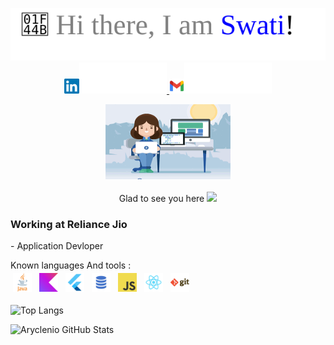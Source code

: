 <html>
<body style="black">
<p align="center">
    <a><img src="./images/name.svg"></a><br>
     <a href="https://www.linkedin.com/in/kulkarniswati"><img height="24" width ="24" src="./images/linkedin.png"></img><img src="./images/linkedin.svg"></a><a target="_blank" href="mailto:arycleniobarros@gmail.com">
    <img height="24" width ="24" src="./images/gmail.png"><img alt="Gmail" src="./images/gmail.svg" /></a>
</p>
<!-- <p align="center">
    <a href="https://www.linkedin.com/in/kulkarniswati"><img height="24" width ="24" src="./images/linkedin.png"></img><img src="./images/linkedin.svg"></a><a target="_blank" href="mailto:arycleniobarros@gmail.com">
    <img height="24" width ="24" src="./images/gmail.png"><img alt="Gmail" src="./images/gmail.svg" /></a>
</p> -->
<p align="center">
    <img height="120" width ="200" src="./images/code.gif"><br><br>
    Glad to see you here <img src="https://api.visitorbadge.io/api/visitors?path=swatikulkarni123&label=Visitor&labelColor=%23d9e3f0&countColor=%232ccce4&style=flat-square"></img>
</p>
<p> 

<h3>Working at Reliance Jio </h3>
    - Application Devloper

Known languages And tools : <br>
<img src="https://raw.githubusercontent.com/github/explore/80688e429a7d4ef2fca1e82350fe8e3517d3494d/topics/java/java.png" alt="java" height="30" style="margin:4px"> <img src="https://raw.githubusercontent.com/github/explore/80688e429a7d4ef2fca1e82350fe8e3517d3494d/topics/kotlin/kotlin.png" alt="kotlin" height="30" style="margin:4px"> <img src="https://raw.githubusercontent.com/github/explore/80688e429a7d4ef2fca1e82350fe8e3517d3494d/topics/flutter/flutter.png" alt="flutter" height="30" style="margin:4px"> <img src="https://raw.githubusercontent.com/github/explore/80688e429a7d4ef2fca1e82350fe8e3517d3494d/topics/sql/sql.png" alt="sql" height="30" style=" margin:4px"> <img src="https://raw.githubusercontent.com/github/explore/80688e429a7d4ef2fca1e82350fe8e3517d3494d/topics/javascript/javascript.png" alt="javascript" height="30" style=" margin:4px"> <img src="https://raw.githubusercontent.com/github/explore/80688e429a7d4ef2fca1e82350fe8e3517d3494d/topics/react/react.png" alt="react" height="30" style="margin:4px"> <img src="https://raw.githubusercontent.com/github/explore/80688e429a7d4ef2fca1e82350fe8e3517d3494d/topics/git/git.png" alt="git" height="30" style="margin:4px">
</p>

![Top Langs](https://github-readme-stats.vercel.app/api/top-langs/?username=swatikulkarni123&show_icons=true&theme=dark) 

![Aryclenio GitHub Stats](https://github-readme-stats.vercel.app/api?username=swatikulkarni123&show_icons=true&&theme=dark) 
</body>
</html>
